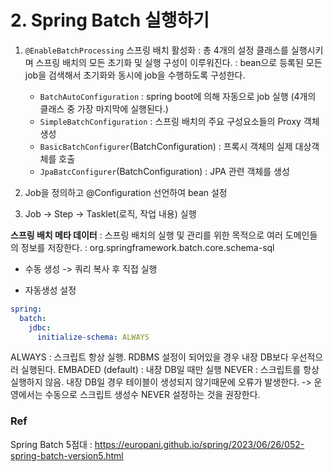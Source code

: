 # 2. Spring Batch 실행하기

1. `@EnableBatchProcessing` 스프링 배치 활성화
    : 총 4개의 설정 클래스를 실행시키며 스프링 배치의 모든 초기화 및 실행 구성이 이루워진다.
    : bean으로 등록된 모든 job을 검색해서 초기화와 동시에 job을 수행하도록 구성한다.

    - `BatchAutoConfiguration` : spring boot에 의해  자동으로 job 실행 (4개의 클래스 중 가장 마지막에 실행된다.)
    - `SimpleBatchConfiguration` : 스프링 배치의 주요 구성요소들의 Proxy 객체 생성
    - `BasicBatchConfigurer`(BatchConfiguration) : 프록시 객체의 실제 대상객체를 호출
    - `JpaBatcConfigurer`(BatchConfiguration)  : JPA 관련 객체를 생성

2. Job을 정의하고 @Configuration 선언하여 bean 설정

3. Job -> Step -> Tasklet(로직, 작업 내용) 실행

**스프링 배치 메타 데이터** 
: 스프링 배치의 실행 및 관리를 위한 목적으로 여러 도메인들의 정보를 저장한다.
: org.springframework.batch.core.schema-sql

- 수동 생성 -> 쿼리 복사 후 직접 실행

- 자동생성 설정
```yaml
spring:
  batch:
    jdbc:
      initialize-schema: ALWAYS 
``` 
ALWAYS : 스크립트 항상 실행. RDBMS 설정이 되어있을 경우 내장 DB보다 우선적으러 실행된다.
EMBADED (default) : 내장 DB일 때만 실행
NEVER : 스크립트를 항상 실행하지 않음. 내장 DB일 경우 테이블이 생성되지 않기때문에 오류가 발생한다. -> 운영에서는 수동으로 스크립트 생성수 NEVER 설정하는 것을 권장한다.


### Ref
Spring Batch 5점대 : https://europani.github.io/spring/2023/06/26/052-spring-batch-version5.html